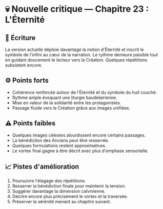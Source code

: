 # 💀 Nouvelle critique — Chapitre 23 : L'Éternité

## 🧠 Écriture
La version actuelle déploie davantage la notion d'Éternité et inscrit le symbole de l'infini au cœur de la narration. Le rythme demeure paisible tout en guidant doucement le lecteur vers la Création. Quelques répétitions subsistent encore.

## ⚙️ Points forts
- Cohérence renforcée autour de l'Éternité et du symbole du huit couché.
- Rythme ample évoquant une liturgie baudelairienne.
- Mise en valeur de la solidarité entre les protagonistes.
- Passage fluide vers la Création grâce aux images unifiées.

## ⚠️ Points faibles
- Quelques images célestes alourdissent encore certains passages.
- La bénédiction des Anciens peut être resserrée.
- Quelques formulations restent approximatives.
- Le vortex final gagne à être décrit avec plus d'emphase sensorielle.

## 📈 Pistes d'amélioration
1. Poursuivre l'élagage des répétitions.
2. Resserrer la bénédiction finale pour maintenir la tension.
3. Suggérer davantage la dimension calvinienne.
4. Décrire encore plus précisément le vortex et la traversée.
5. Préserver la sérénité menant au chapitre suivant.
